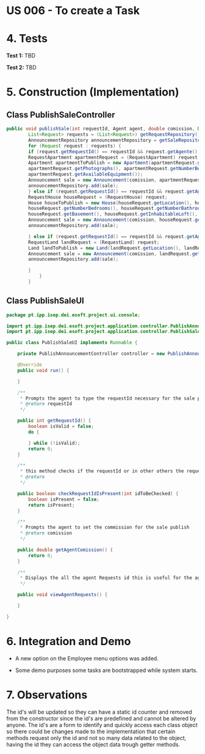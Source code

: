 # US 006 - To create a Task 

# 4. Tests 

**Test 1:** TBD

**Test 2:** TBD 



# 5. Construction (Implementation)


## Class PublishSaleController 

```java
public void publishSale(int requestId, Agent agent, double comission, Date date) {
        List<Request> requests = (List<Request>) getRequestRepository();
        AnnouncementRepository announcementRepository = getSaleRepository();
        for (Request request : requests) {
        if (request.getRequestId() == requestId && request.getAgente() == agent && request.getTypeOfCommercialize() == "Apartment") {
        RequestApartment apartmentRequest = (RequestApartment) request;
        Apartment apartmentToPublish = new Apartment(apartmentRequest.getLocation(), apartmentRequest.getArea(), apartmentRequest.getDistanceFromCityCenter(),
        apartmentRequest.getPhotographs(), apartmentRequest.getNumberBedrooms(), apartmentRequest.getNumberBathrooms(), apartmentRequest.getNumberParkingSpaces(),
        apartmentRequest.getAvailableEquipment());
        Announcement sale = new Announcement(comission, apartmentRequest.getRequestedPrice(), date, request.getTypeOfCommercialize(), apartmentToPublish);
        announcementRepository.add(sale);
        } else if (request.getRequestId() == requestId && request.getAgente() == agent && request.getTypeOfCommercialize() == "House") {
        RequestHouse houseRequest = (RequestHouse) request;
        House houseToPublish = new House(houseRequest.getLocation(), houseRequest.getArea(), houseRequest.getDistanceFromCityCenter(), houseRequest.getPhotographs(),
        houseRequest.getNumberBedrooms(), houseRequest.getNumberBathrooms(), houseRequest.getNumberParkingSpaces(), houseRequest.getAvailableEquipment(),
        houseRequest.getBasement(), houseRequest.getInhabitableLoft(), houseRequest.getSunExposure());
        Announcement sale = new Announcement(comission, houseRequest.getRequestedPrice(), date, houseRequest.getTypeOfCommercialize(), houseToPublish);
        announcementRepository.add(sale);

        } else if (request.getRequestId() == requestId && request.getAgente() == agent && request.getTypeOfCommercialize() == "Land") {
        RequestLand landRequest = (RequestLand) request;
        Land landToPublish = new Land(landRequest.getLocation(), landRequest.getArea(), landRequest.getDistanceFromCityCenter(), landRequest.getPhotographs());
        Announcement sale = new Announcement(comission, landRequest.getRequestedPrice(), date, landRequest.getTypeOfCommercialize(), landToPublish);
        announcementRepository.add(sale);

        }
            }
        }
```


## Class PublishSaleUI

```java
package pt.ipp.isep.dei.esoft.project.ui.console;

import pt.ipp.isep.dei.esoft.project.application.controller.PublishAnnouncementController;
import pt.ipp.isep.dei.esoft.project.application.controller.PublishSaleController;

public class PublishSaleUI implements Runnable {

    private PublishAnnouncementController controller = new PublishAnnouncementController();

    @Override
    public void run() {

    }

    /**
     * Prompts the agent to type the requestId necessary for the sale publish
     * @return requestId
     */

    public int getRequestId() {
        boolean isValid = false;
        do {

        } while (!isValid);
        return 0;
    }

    /**
     * this method checks if the requestId or in other others the request itself, is present in the requests repository
     * @return
     */

    public boolean checkRequestIdIsPresent(int idToBeChecked) {
        boolean isPresent = false;
        return isPresent;
    }

    /**
     * Prompts the agent to set the commission for the sale publish
     * @return comission
     */

    public double getAgentComission() {
        return 0;
    }

    /**
     * Displays the all the agent Requests id this is useful for the agent to choose the request he wants to work on
     */

    public void viewAgentRequests() {

    }

}

```

# 6. Integration and Demo 

* A new option on the Employee menu options was added.

* Some demo purposes some tasks are bootstrapped while system starts.


# 7. Observations

The id's will be updated so they can have a static id counter
and removed from the constructor since the id's are predefined
and cannot be altered by anyone. The id's are a form to identify 
and quickly access each class object so there could be changes 
made to the implementation that certain methods request only the id
and not so many data related to the object, having the id
they can access the object data trough getter methods.





